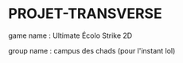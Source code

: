 # PROJET-TRANSVERSE

game name : Ultimate Écolo Strike 2D

group name : campus des chads (pour l'instant lol)
